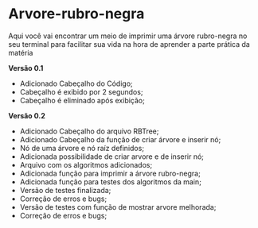 # Arvore-rubro-negra
Aqui você vai encontrar um meio de imprimir uma árvore rubro-negra no seu terminal para facilitar sua vida na hora de aprender a parte prática da matéria

**Versão 0.1**
- Adicionado Cabeçalho do Código;
- Cabeçalho é exibido por 2 segundos;
- Cabeçalho é eliminado após exibição;

**Versão 0.2**
- Adicionado Cabeçalho do arquivo RBTree;
- Adicionado Cabeçalho da função de criar árvore e inserir nó;
- Nó de uma árvore e nó raíz definidos;
- Adicionada possibilidade de criar arvore e de inserir nó;
- Arquivo com os algoritmos adicionados;
- Adicionada função para imprimir a árvore rubro-negra;
- Adicionada função para testes dos algoritmos da main;
- Versão de testes finalizada;
- Correção de erros e bugs;
- Versão de testes com função de mostrar arvore melhorada;
- Correção de erros e bugs;
